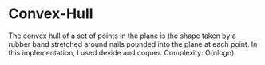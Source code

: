 # Convex-Hull
The convex hull of a set of points in the plane is the shape taken by a rubber band stretched around nails pounded into the plane at each point.
In this implementation, I used devide and coquer.
Complexity: O(nlogn)
